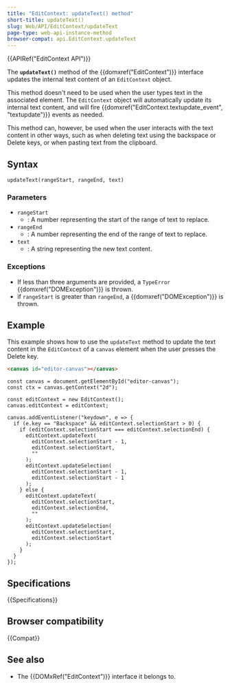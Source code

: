 ```yaml
---
title: "EditContext: updateText() method"
short-title: updateText()
slug: Web/API/EditContext/updateText
page-type: web-api-instance-method
browser-compat: api.EditContext.updateText
---
```


{{APIRef("EditContext API")}}

The **`updateText()`** method of the {{domxref("EditContext")}} interface updates the internal text content of an `EditContext` object.

This method doesn't need to be used when the user types text in the associated element. The `EditContext` object will automatically update its internal text content, and will fire {{domxref("EditContext.textupdate_event", "textupdate")}} events as needed.

This method can, however, be used when the user interacts with the text content in other ways, such as when deleting text using the backspace or Delete keys, or when pasting text from the clipboard.

## Syntax

```js-nolint
updateText(rangeStart, rangeEnd, text)
```

### Parameters

- `rangeStart`
  - : A number representing the start of the range of text to replace.
- `rangeEnd`
  - : A number representing the end of the range of text to replace.
- `text`
  - : A string representing the new text content.

### Exceptions

- If less than three arguments are provided, a `TypeError` {{domxref("DOMException")}} is thrown.
- if `rangeStart` is greater than `rangeEnd`, a {{domxref("DOMException")}} is thrown.

## Example

This example shows how to use the `updateText` method to update the text content in the `EditContext` of a `canvas` element when the user presses the Delete key.

```html
<canvas id="editor-canvas"></canvas>
```

```js-nolint
const canvas = document.getElementById("editor-canvas");
const ctx = canvas.getContext("2d");

const editContext = new EditContext();
canvas.editContext = editContext;

canvas.addEventListener("keydown", e => {
  if (e.key == "Backspace" && editContext.selectionStart > 0) {
    if (editContext.selectionStart === editContext.selectionEnd) {
      editContext.updateText(
        editContext.selectionStart - 1,
        editContext.selectionStart,
        ""
      );
      editContext.updateSelection(
        editContext.selectionStart - 1,
        editContext.selectionStart - 1
      );
    } else {
      editContext.updateText(
        editContext.selectionStart,
        editContext.selectionEnd,
        ""
      );
      editContext.updateSelection(
        editContext.selectionStart,
        editContext.selectionStart
      );
    }
  }
});
```

## Specifications

{{Specifications}}

## Browser compatibility

{{Compat}}

## See also

- The {{DOMxRef("EditContext")}} interface it belongs to.
